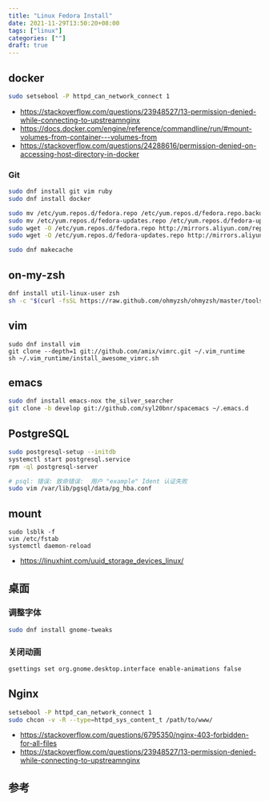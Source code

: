 ```yaml
---
title: "Linux Fedora Install"
date: 2021-11-29T13:50:20+08:00
tags: ["linux"]
categories: [""]
draft: true
---
```


## docker

```bash
sudo setsebool -P httpd_can_network_connect 1
```

- https://stackoverflow.com/questions/23948527/13-permission-denied-while-connecting-to-upstreamnginx
- https://docs.docker.com/engine/reference/commandline/run/#mount-volumes-from-container---volumes-from
- https://stackoverflow.com/questions/24288616/permission-denied-on-accessing-host-directory-in-docker

### Git

```bash
sudo dnf install git vim ruby
sudo dnf install docker
```

```bash
sudo mv /etc/yum.repos.d/fedora.repo /etc/yum.repos.d/fedora.repo.backup
sudo mv /etc/yum.repos.d/fedora-updates.repo /etc/yum.repos.d/fedora-updates.repo.backup
sudo wget -O /etc/yum.repos.d/fedora.repo http://mirrors.aliyun.com/repo/fedora.repo
sudo wget -O /etc/yum.repos.d/fedora-updates.repo http://mirrors.aliyun.com/repo/fedora-updates.repo

sudo dnf makecache
```

## on-my-zsh

```bash
dnf install util-linux-user zsh
sh -c "$(curl -fsSL https://raw.github.com/ohmyzsh/ohmyzsh/master/tools/install.sh)"
```

## vim

```
sudo dnf install vim
git clone --depth=1 git://github.com/amix/vimrc.git ~/.vim_runtime
sh ~/.vim_runtime/install_awesome_vimrc.sh
```

## emacs

```bash
sudo dnf install emacs-nox the_silver_searcher 
git clone -b develop git://github.com/syl20bnr/spacemacs ~/.emacs.d
```

## PostgreSQL

```bash
sudo postgresql-setup --initdb
systemctl start postgresql.service
rpm -ql postgresql-server

# psql: 错误: 致命错误:  用户 "example" Ident 认证失败
sudo vim /var/lib/pgsql/data/pg_hba.conf
```

## mount

```
sudo lsblk -f
vim /etc/fstab
systemctl daemon-reload
```
- https://linuxhint.com/uuid_storage_devices_linux/

## 桌面

### 调整字体

```bash
sudo dnf install gnome-tweaks
```

### 关闭动画

```bash
gsettings set org.gnome.desktop.interface enable-animations false
```

## Nginx

```bash
setsebool -P httpd_can_network_connect 1
sudo chcon -v -R --type=httpd_sys_content_t /path/to/www/
```

- https://stackoverflow.com/questions/6795350/nginx-403-forbidden-for-all-files
- https://stackoverflow.com/questions/23948527/13-permission-denied-while-connecting-to-upstreamnginx

## 参考

